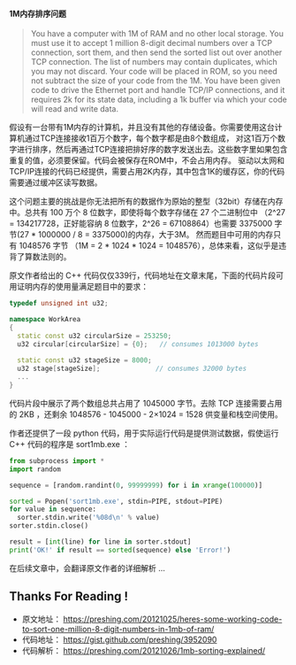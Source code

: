 #### 1M内存排序问题

>You have a computer with 1M of RAM and no other local storage. 
>You must use it to accept 1 million 8-digit decimal numbers over a TCP connection, sort them, 
>and then send the sorted list out over another TCP connection. 
>The list of numbers may contain duplicates, which you may not discard. 
>Your code will be placed in ROM, so you need not subtract the size of your code from the 1M. 
>You have been given code to drive the Ethernet port and handle TCP/IP connections, and it requires 2k for its state data, 
>including a 1k buffer via which your code will read and write data.

假设有一台带有1M内存的计算机，并且没有其他的存储设备。你需要使用这台计算机通过TCP连接接收1百万个数字，每个数字都是由8个数组成，
对这1百万个数字进行排序，然后再通过TCP连接把排好序的数字发送出去。这些数字里如果包含重复的值，必须要保留。代码会被保存在ROM中，不会占用内存。
驱动以太网和TCP/IP连接的代码已经提供，需要占用2K内存，其中包含1K的缓存区，你的代码需要通过缓冲区读写数据。

这个问题主要的挑战是你无法把所有的数据作为原始的整型（32bit）存储在内存中。总共有 100 万个 8 位数字，即使将每个数字存储在 27 个二进制位中
（2^27 = 134217728，正好能容纳 8 位数字，2^26 = 67108864）也需要 3375000 字节(27 * 1000000 / 8 = 3375000)的内存，大于3M。
然而题目中可用的内存只有 1048576 字节 （1M = 2 * 1024 * 1024 = 1048576），总体来看，这似乎是违背了算数法则的。

原文作者给出的 C++ 代码仅仅339行，代码地址在文章末尾，下面的代码片段可用证明内存的使用量满足题目中的要求：

```C++
typedef unsigned int u32;

namespace WorkArea
{
  static const u32 circularSize = 253250;
  u32 circular[circularSize] = {0};   // consumes 1013000 bytes
  
  static const u32 stageSize = 8000;
  u32 stage[stageSize];              // consumes 32000 bytes
  ...
}
```

代码片段中展示了两个数组总共占用了 1045000 字节。去除 TCP 连接需要占用的 2KB ，还剩余 1048576 - 1045000 - 2×1024 = 1528 供变量和栈空间使用。

作者还提供了一段 python 代码，用于实际运行代码是提供测试数据，假使运行 C++ 代码的程序是 sort1mb.exe ：

```python
from subprocess import *
import random

sequence = [random.randint(0, 99999999) for i in xrange(100000)]

sorted = Popen('sort1mb.exe', stdin=PIPE, stdout=PIPE)
for value in sequence:
  sorter.stdin.write('%08d\n' % value)
sorter.stdin.close()

result = [int(line) for line in sorter.stdout]
print('OK!' if result == sorted(sequence) else 'Error!')

```

在后续文章中，会翻译原文作者的详细解析 ...


## Thanks For Reading !


* 原文地址： https://preshing.com/20121025/heres-some-working-code-to-sort-one-million-8-digit-numbers-in-1mb-of-ram/
* 代码地址： https://gist.github.com/preshing/3952090
* 代码解析： https://preshing.com/20121026/1mb-sorting-explained/
